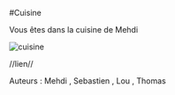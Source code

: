 #Cuisine 

Vous êtes dans la cuisine de Mehdi

![cuisine](https://user-images.githubusercontent.com/115085495/197832468-15735bba-aa97-4c0f-a371-b3787fb90f0f.png)

//lien//

Auteurs : Mehdi , Sebastien , Lou , Thomas
